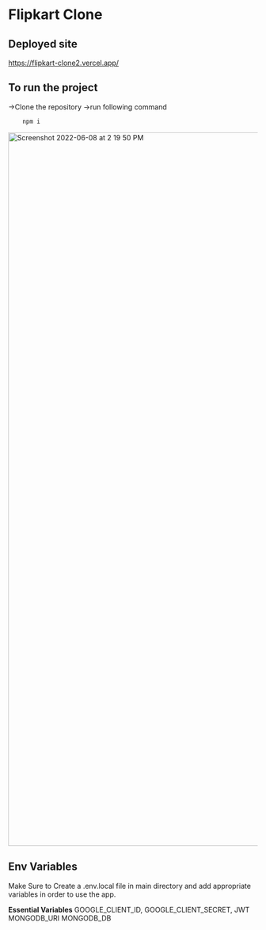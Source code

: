 # Flipkart Clone

## Deployed site
https://flipkart-clone2.vercel.app/

## To run the project

->Clone the repository
->run following command
```bash
    npm i 
```
<img width="1440" alt="Screenshot 2022-06-08 at 2 19 50 PM" src="https://user-images.githubusercontent.com/52257320/172598488-8e1af461-00e0-494d-80bb-61fb348a5e67.png">

## Env Variables

Make Sure to Create a .env.local file in main directory and add appropriate variables in order to use the app.

**Essential Variables**
GOOGLE_CLIENT_ID, GOOGLE_CLIENT_SECRET,
JWT
MONGODB_URI
MONGODB_DB

